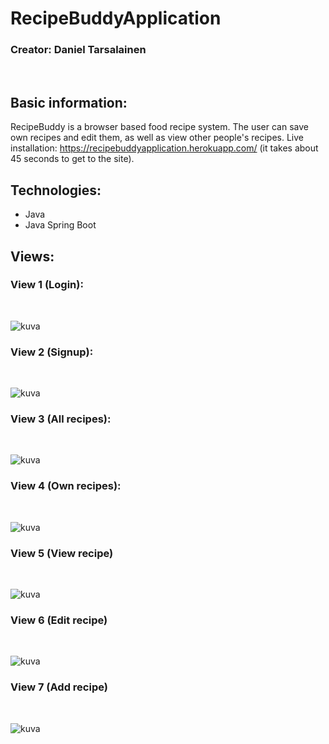 # RecipeBuddyApplication

### Creator: Daniel Tarsalainen

</br>

## Basic information:

RecipeBuddy is a browser based food recipe system. The user can save own recipes and edit them, as well as view other people's recipes. Live installation: https://recipebuddyapplication.herokuapp.com/ (it takes about 45 seconds to get to the site).

## Technologies: 
- Java 
- Java Spring Boot

## Views:

### View 1 (Login):
<br/>

![kuva](https://user-images.githubusercontent.com/77921212/152021915-3241d4a5-18bb-4356-88d9-8e2e8c5c1b94.png)

### View 2 (Signup):
<br/>

![kuva](https://user-images.githubusercontent.com/77921212/152022262-31bfcf66-9d31-40a7-bb8a-fe7955671d73.png)

### View 3 (All recipes):
<br/>

![kuva](https://user-images.githubusercontent.com/77921212/152022566-5420de36-970f-4d41-9e4f-e5e051f540cd.png)

### View 4 (Own recipes):
<br/>

![kuva](https://user-images.githubusercontent.com/77921212/152022676-52f49139-49d4-4ebd-9b41-0fd537bb9018.png)

### View 5 (View recipe)
<br/>

![kuva](https://user-images.githubusercontent.com/77921212/152023003-7e170c24-fa14-46e7-8542-a6a6b38f7c85.png)

### View 6 (Edit recipe)
<br/>

![kuva](https://user-images.githubusercontent.com/77921212/152023296-598ba129-39b4-4a7a-b558-5392dcc79ca9.png)
</br>

### View 7 (Add recipe)
<br/>

![kuva](https://user-images.githubusercontent.com/77921212/152023404-474999ef-9ff9-420d-ae38-e397018121d1.png)






